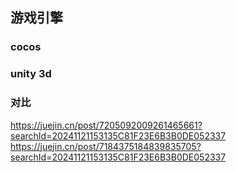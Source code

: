## 游戏引擎

### cocos

### unity 3d

### 对比

https://juejin.cn/post/7205092009261465661?searchId=20241121153135C81F23E6B3B0DE052337
https://juejin.cn/post/7184375184839835705?searchId=20241121153135C81F23E6B3B0DE052337
